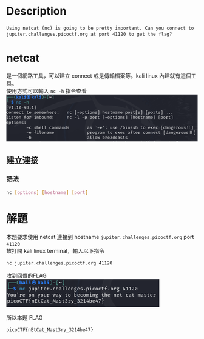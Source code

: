 # Description
```text
Using netcat (nc) is going to be pretty important. Can you connect to jupiter.challenges.picoctf.org at port 41120 to get the flag?
```
# netcat
是一個網路工具，可以建立 connect 或是傳輸檔案等。kali linux 內建就有這個工具。  
使用方式可以輸入 `nc -h` 指令查看  
![nc -h](../assets/whats_a_net_cat__1.png)
## 建立連接
### 語法  
```bash
nc [options] [hostname] [port]
```
# 解題
本題要求使用 netcat 連接到 hostname `jupiter.challenges.picoctf.org` port `41120`  
故打開 kali linux terminal，輸入以下指令
```bash
nc jupiter.challenges.picoctf.org 41120
```
收到回傳的FLAG  
![flag](../assets/whats_a_net_cat__2.png)
<!-- flag -->
所以本題 FLAG 
```text
picoCTF{nEtCat_Mast3ry_3214be47}
```